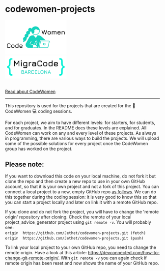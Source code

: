 # codewomen-projects



<img src="/cw_icon_GH.png" width="200"  />                                       <img src="/migracode-logo.png" width="200" />  
<br>


[Read about CodeWomen](https://migracode.openculturalcenter.org/codewomen)  

---


This repository is used for the projects that are created for the :muscle: CodeWomen :computer: coding sessions.

For each project, we aim to have different levels: for starters, for students, and for graduates. In the README docs these levels are explained. All CodeWomen can work on any and every level of these projects. As always in programming, there are various ways to build the projects. We will upload some of the possible solutions for every project once the CodeWomen group has worked on the project.


## Please note:
If you want to download this code on your local machine, do not fork it but clone the repo and then create a new repo to use in your own GitHub account, so that it is your own project and not a fork of this project. You can connect a local project to a new, empty GitHub repo [as follows](https://docs.github.com/en/github/importing-your-projects-to-github/adding-an-existing-project-to-github-using-the-command-line). We can do this together during the coding session: it is very good to know this so that you can start a project locally and later on link it with a remote GitHub repo.

If you clone and do not fork the project, you will have to change the 'remote origin' repository after cloning. Check the remote of your local project_advice_generator project using `git remote -v`. You will probably see:  
`origin  https://github.com/Jethet/codewomen-projects.git (fetch)`  
`origin  https://github.com/Jethet/codewomen-projects.git (push)`

To link your local project to your own GitHub repo, you need to change the remote origin. Have a look at this article: https://devconnected.com/how-to-change-git-remote-origin/. With `git remote -v` you can again check if remote origin has been reset and now shows the name of your GitHub repo.
